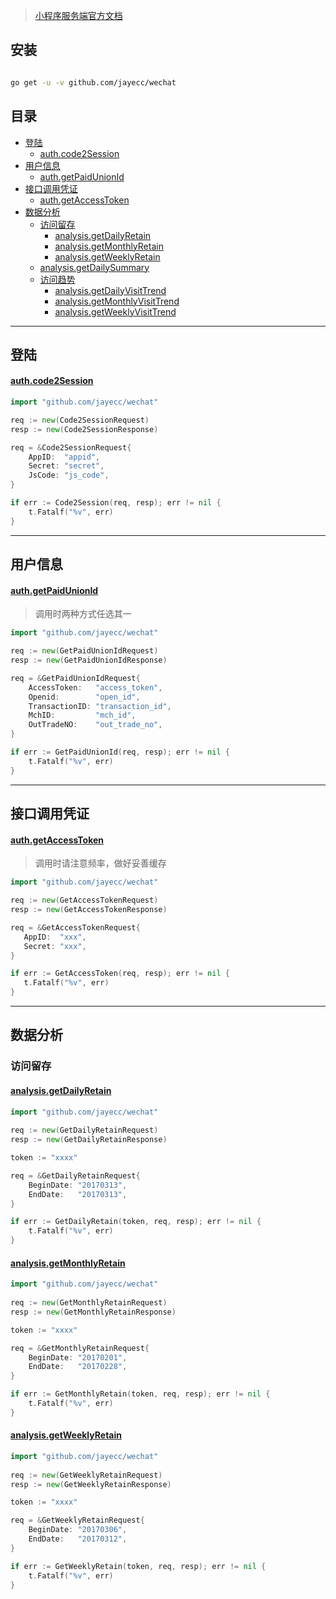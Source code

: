 > [小程序服务端官方文档](https://developers.weixin.qq.com/miniprogram/dev/api-backend/) 

## 安装

```sh

go get -u -v github.com/jayecc/wechat

```

## 目录

- [登陆](#登陆)
  - [auth.code2Session](#auth.code2Session)
- [用户信息](#用户信息)
  - [auth.getPaidUnionId](#auth.getPaidUnionId) 
- [接口调用凭证](#接口调用凭证)
  - [auth.getAccessToken](#auth.getAccessToken)
- [数据分析](#数据分析)
  - [访问留存](#访问留存)
    - [analysis.getDailyRetain](#analysis.getDailyRetain)
    - [analysis.getMonthlyRetain](#analysis.getMonthlyRetain)
    - [analysis.getWeeklyRetain](#analysis.getWeeklyRetain)
  - [analysis.getDailySummary](#analysis.getDailySummary)
  - [访问趋势](#访问趋势)
    - [analysis.getDailyVisitTrend](#analysis.getDailyVisitTrend)
    - [analysis.getMonthlyVisitTrend](#analysis.getMonthlyVisitTrend)
    - [analysis.getWeeklyVisitTrend](#analysis.getWeeklyVisitTrend)

---

## 登陆

#### [auth.code2Session](https://developers.weixin.qq.com/miniprogram/dev/api-backend/open-api/login/auth.code2Session.html)

```go
import "github.com/jayecc/wechat"

req := new(Code2SessionRequest)
resp := new(Code2SessionResponse)

req = &Code2SessionRequest{
    AppID:  "appid",
    Secret: "secret",
    JsCode: "js_code",
}

if err := Code2Session(req, resp); err != nil {
    t.Fatalf("%v", err)
}

```

---

## 用户信息

#### [auth.getPaidUnionId](https://developers.weixin.qq.com/miniprogram/dev/api-backend/open-api/user-info/auth.getPaidUnionId.html)
> 调用时两种方式任选其一

```go
import "github.com/jayecc/wechat"

req := new(GetPaidUnionIdRequest)
resp := new(GetPaidUnionIdResponse)

req = &GetPaidUnionIdRequest{
    AccessToken:   "access_token",
    Openid:        "open_id",
    TransactionID: "transaction_id",
    MchID:         "mch_id",
    OutTradeNO:    "out_trade_no",
}

if err := GetPaidUnionId(req, resp); err != nil {
    t.Fatalf("%v", err)
}

```

 ---
 
 ## 接口调用凭证
 
 #### [auth.getAccessToken](https://developers.weixin.qq.com/miniprogram/dev/api-backend/open-api/access-token/auth.getAccessToken.html)
 > 调用时请注意频率，做好妥善缓存
 
 ```go
 import "github.com/jayecc/wechat"
 
req := new(GetAccessTokenRequest)
resp := new(GetAccessTokenResponse)

req = &GetAccessTokenRequest{
    AppID:  "xxx",
    Secret: "xxx",
}

if err := GetAccessToken(req, resp); err != nil {
    t.Fatalf("%v", err)
}
 ```
  

---
 
## 数据分析

### 访问留存
 
#### [analysis.getDailyRetain](https://developers.weixin.qq.com/miniprogram/dev/api-backend/open-api/data-analysis/visit-retain/analysis.getDailyRetain.html)
 
```go
import "github.com/jayecc/wechat"
 
req := new(GetDailyRetainRequest)
resp := new(GetDailyRetainResponse)

token := "xxxx"

req = &GetDailyRetainRequest{
    BeginDate: "20170313",
    EndDate:   "20170313",
}

if err := GetDailyRetain(token, req, resp); err != nil {
    t.Fatalf("%v", err)
}
```
 
#### [analysis.getMonthlyRetain](https://developers.weixin.qq.com/miniprogram/dev/api-backend/open-api/data-analysis/visit-retain/analysis.getMonthlyRetain.html)
 
```go
import "github.com/jayecc/wechat"
 
req := new(GetMonthlyRetainRequest)
resp := new(GetMonthlyRetainResponse)

token := "xxxx"

req = &GetMonthlyRetainRequest{
    BeginDate: "20170201",
    EndDate:   "20170228",
}

if err := GetMonthlyRetain(token, req, resp); err != nil {
    t.Fatalf("%v", err)
}
```

#### [analysis.getWeeklyRetain](https://developers.weixin.qq.com/miniprogram/dev/api-backend/open-api/data-analysis/visit-retain/analysis.getWeeklyRetain.html)
 
```go
import "github.com/jayecc/wechat"
 
req := new(GetWeeklyRetainRequest)
resp := new(GetWeeklyRetainResponse)

token := "xxxx"

req = &GetWeeklyRetainRequest{
    BeginDate: "20170306",
    EndDate:   "20170312",
}

if err := GetWeeklyRetain(token, req, resp); err != nil {
    t.Fatalf("%v", err)
}
```

  
  